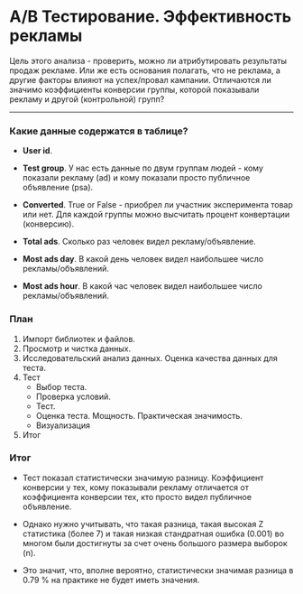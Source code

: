 # A/B Тестирование. Эффективность рекламы


Цель этого анализа - проверить, можно ли атрибутировать результаты продаж рекламе. Или же есть основания полагать, что не реклама, а другие факторы влияют на успех/провал кампании. Отличаются ли значимо коэффициенты конверсии группы, которой показывали рекламу и другой (контрольной) групп?


---


### Какие данные содержатся в таблице? 

* **User id**.

* **Test group**. У нас есть данные по двум группам людей - кому показали рекламу (ad) и кому показали просто публичное объявление (psa).

* **Converted**. True or False - приобрел ли участник эксперимента товар или нет. Для каждой группы можно высчитать процент конвертации (конверсию).

* **Total ads**. Сколько раз человек видел рекламу/объявление.

* **Most ads day**. В какой день человек видел наибольшее число рекламы/объявлений.

* **Most ads hour**. В какой час человек видел наибольшее число рекламы/объявлений.


### План 

1. Импорт библиотек и файлов.
2. Просмотр и чистка данных.
3. Исследовательский анализ данных. Оценка качества данных для теста.
4. Тест
   * Выбор теста. 
   * Проверка условий. 
   * Тест.
   * Оценка теста. Мощность. Практическая значимость.
   * Визуализация
5. Итог


### Итог

* Тест показал статистически значимую разницу. Коэффициент конверсии у тех, кому показывали рекламу отличается от коэффициента конверсии тех, кто просто видел публичное объявление.

* Однако нужно учитывать, что такая разница, такая высокая Z статистика (более 7) и такая низкая стандратная ошибка (0.001) во многом были достигнуты за счет очень большого размера выборок (n).

* Это значит, что, вполне вероятно, статистически значимая разница в 0.79 % на практике не будет иметь значения.
